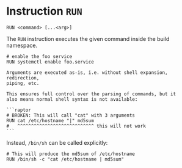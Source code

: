 # Instruction `RUN`

```raptor
RUN <command> [...<arg>]
```

The `RUN` instruction executes the given command inside the build namespace.

```raptor
# enable the foo service
RUN systemctl enable foo.service
```

~~~admonish warning title="Important"
Arguments are executed as-is, i.e. without shell expansion, redirection,
piping, etc.

This ensures full control over the parsing of commands, but it
also means normal shell syntax is not available:

```raptor
# BROKEN: This will call "cat" with 3 arguments
RUN cat /etc/hostname "|" md5sum
#   ^^^^^^^^^^^^^^^^^^^^^^^^^^^^ this will not work
```
~~~

Instead, `/bin/sh` can be called explicitly:

```raptor
# This will produce the md5sum of /etc/hostname
RUN /bin/sh -c "cat /etc/hostname | md5sum"
```

